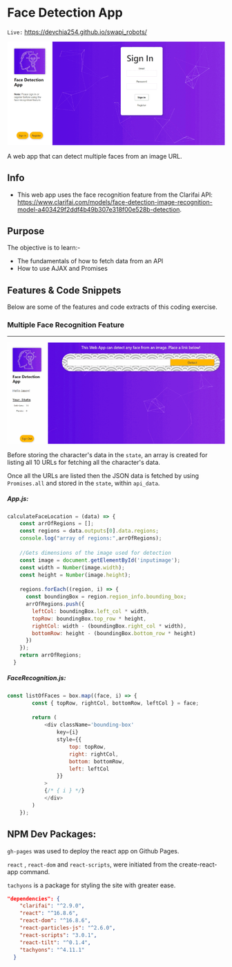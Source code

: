 # Face Detection App
`Live:` https://devchia254.github.io/swapi_robots/

![App Snapshot](./README_resources/gif-loginpage.gif)

A web app that can detect multiple faces from an image URL.

## Info
- This web app uses the face recognition feature from the Clarifai API: https://www.clarifai.com/models/face-detection-image-recognition-model-a403429f2ddf4b49b307e318f00e528b-detection.


## Purpose
The objective is to learn:-

- The fundamentals of how to fetch data from an API
- How to use AJAX and Promises

## Features & Code Snippets
Below are some of the features and code extracts of this coding exercise.

### Multiple Face Recognition Feature
---
![AJAX Fetching](./README_resources/gif-faceDetect.gif)

Before storing the character's data in the  `state`, an array  is created for listing all 10 URLs for fetching all the character's data.

Once all the URLs are listed then the JSON data is fetched by using `Promises.all` and stored in the `state`, within `api_data`.

##### App.js:
```javascript
calculateFaceLocation = (data) => {
    const arrOfRegions = [];
    const regions = data.outputs[0].data.regions;
    console.log("array of regions:",arrOfRegions);

    //Gets dimensions of the image used for detection
    const image = document.getElementById('inputimage');
    const width = Number(image.width);
    const height = Number(image.height);

    regions.forEach((region, i) => {
      const boundingBox = region.region_info.bounding_box;
      arrOfRegions.push({
        leftCol: boundingBox.left_col * width,
        topRow: boundingBox.top_row * height,
        rightCol: width - (boundingBox.right_col * width),
        bottomRow: height - (boundingBox.bottom_row * height)
      })
    });
    return arrOfRegions;
  }
```
##### FaceRecognition.js:
```javascript
const listOfFaces = box.map((face, i) => {
        const { topRow, rightCol, bottomRow, leftCol } = face;

        return (
            <div className='bounding-box' 
                key={i} 
                style={{
                    top: topRow, 
                    right: rightCol, 
                    bottom: bottomRow, 
                    left: leftCol 
                }}
            >
            {/* { i } */}
            </div>
        )
    });
  ```
## NPM Dev Packages:

`gh-pages` was used to deploy the react app on Github Pages.

`react` , `react-dom` and `react-scripts`, were initiated from the create-react-app command.

`tachyons` is a package for styling the site with greater ease.


```json
"dependencies": {
    "clarifai": "^2.9.0",
    "react": "^16.8.6",
    "react-dom": "^16.8.6",
    "react-particles-js": "^2.6.0",
    "react-scripts": "3.0.1",
    "react-tilt": "^0.1.4",
    "tachyons": "^4.11.1"
  }
```
